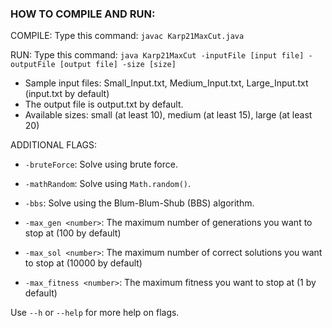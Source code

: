 ### HOW TO COMPILE AND RUN:

COMPILE: Type this command: `javac Karp21MaxCut.java`

RUN: Type this command: `java Karp21MaxCut -inputFile [input file] -outputFile [output file] -size [size]`

- Sample input files: Small_Input.txt, Medium_Input.txt, Large_Input.txt (input.txt by default)
- The output file is output.txt by default.
- Available sizes: small (at least 10), medium (at least 15), large (at least 20)


ADDITIONAL FLAGS:
- `-bruteForce`: Solve using brute force.
- `-mathRandom`: Solve using `Math.random()`.
- `-bbs`: Solve using the Blum-Blum-Shub (BBS) algorithm.

- `-max_gen <number>`: The maximum number of generations you want to stop at (100 by default)
- `-max_sol <number>`: The maximum number of correct solutions you want to stop at (10000 by default)
- `-max_fitness <number>`: The maximum fitness you want to stop at (1 by default)

Use `--h` or `--help` for more help on flags.
